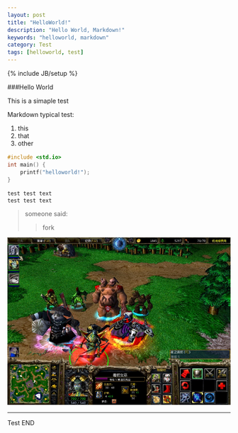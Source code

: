 ```yaml
---
layout: post
title: "HelloWorld!"
description: "Hello World, Markdown!"
keywords: "helloworld, markdown"
category: Test
tags: [helloworld, test]
---
```

{% include JB/setup %}

###Hello World

This is a simaple test

Markdown typical test:

1. this
2. that
3. other

<!-- more -->

```c
#include <std.io>
int main() {
	printf("helloworld!");
}
```

	test test text
	test test text

>	someone said:
>	>	fork

![a nice pic](/assets/images/2013/09/war3.jpg "good shoot")

-------------------------------

Test END


